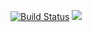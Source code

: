 [![Build Status](https://travis-ci.org/Heather/gentoo-heather.png?branch=master)](https://travis-ci.org/Heather/gentoo-heather)
![](http://fc01.deviantart.net/fs71/f/2013/307/7/7/wow____render__by_awshumpandalover-d6sxrdg.png)
